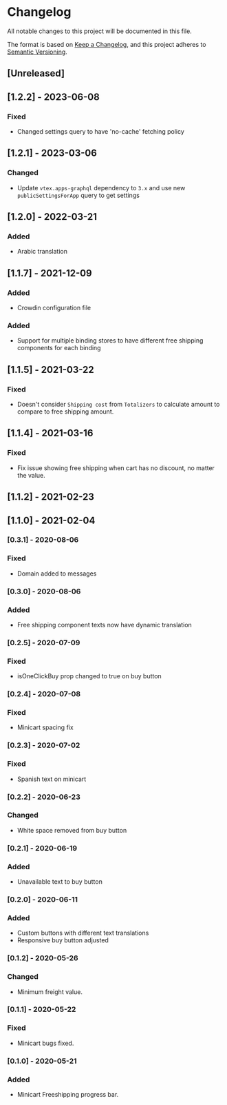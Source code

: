 # Changelog

All notable changes to this project will be documented in this file.

The format is based on [Keep a Changelog](https://keepachangelog.com/en/1.0.0/),
and this project adheres to [Semantic Versioning](https://semver.org/spec/v2.0.0.html).

## [Unreleased]

## [1.2.2] - 2023-06-08

### Fixed

- Changed settings query to have 'no-cache' fetching policy

## [1.2.1] - 2023-03-06

### Changed

- Update `vtex.apps-graphql` dependency to `3.x` and use new `publicSettingsForApp` query to get settings

## [1.2.0] - 2022-03-21

### Added

- Arabic translation

## [1.1.7] - 2021-12-09

### Added

- Crowdin configuration file

### Added

- Support for multiple binding stores to have different free shipping components for each binding

## [1.1.5] - 2021-03-22

### Fixed

- Doesn't consider `Shipping cost` from `Totalizers` to calculate amount to compare to free shipping amount.

## [1.1.4] - 2021-03-16

### Fixed

- Fix issue showing free shipping when cart has no discount, no matter the value.

## [1.1.2] - 2021-02-23

## [1.1.0] - 2021-02-04

### [0.3.1] - 2020-08-06

### Fixed

- Domain added to messages

### [0.3.0] - 2020-08-06

### Added

- Free shipping component texts now have dynamic translation

### [0.2.5] - 2020-07-09

### Fixed

- isOneClickBuy prop changed to true on buy button

### [0.2.4] - 2020-07-08

### Fixed

- Minicart spacing fix

### [0.2.3] - 2020-07-02

### Fixed

- Spanish text on minicart

### [0.2.2] - 2020-06-23

### Changed

- White space removed from buy button

### [0.2.1] - 2020-06-19

### Added

- Unavailable text to buy button

### [0.2.0] - 2020-06-11

### Added

- Custom buttons with different text translations
- Responsive buy button adjusted

### [0.1.2] - 2020-05-26

### Changed

- Minimum freight value.

### [0.1.1] - 2020-05-22

### Fixed

- Minicart bugs fixed.

### [0.1.0] - 2020-05-21

### Added

- Minicart Freeshipping progress bar.
